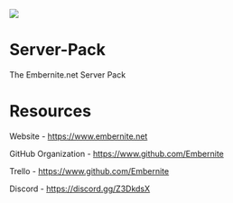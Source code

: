 ![](https://i2.wp.com/embernite.net/wp-content/uploads/2018/10/cropped-Logo2.png?w=400)
# Server-Pack
The Embernite.net Server Pack

# Resources
Website - https://www.embernite.net

GitHub Organization - https://www.github.com/Embernite

Trello - https://www.github.com/Embernite

Discord - https://discord.gg/Z3DkdsX
